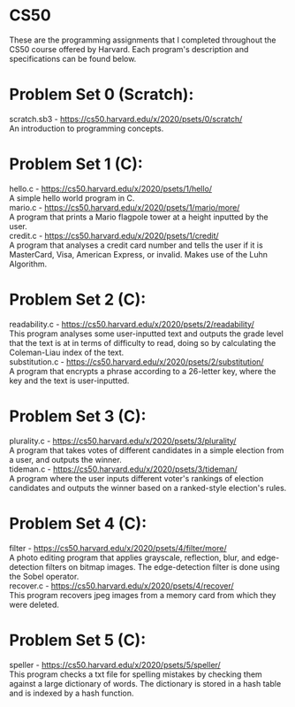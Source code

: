 # CS50
These are the programming assignments that I completed throughout the CS50 course offered by Harvard. Each program's description and specifications can be found below.

# Problem Set 0 (Scratch):
scratch.sb3 - https://cs50.harvard.edu/x/2020/psets/0/scratch/<br />
An introduction to programming concepts.<br />

# Problem Set 1 (C):
hello.c - https://cs50.harvard.edu/x/2020/psets/1/hello/<br />
A simple hello world program in C.<br />
mario.c - https://cs50.harvard.edu/x/2020/psets/1/mario/more/<br />
A program that prints a Mario flagpole tower at a height inputted by the user.<br />
credit.c - https://cs50.harvard.edu/x/2020/psets/1/credit/<br />
A program that analyses a credit card number and tells the user if it is MasterCard, Visa, American Express, or invalid. Makes use of the Luhn Algorithm.<br />

# Problem Set 2 (C):
readability.c - https://cs50.harvard.edu/x/2020/psets/2/readability/<br />
This program analyses some user-inputted text and outputs the grade level that the text is at in terms of difficulty to read, doing so by calculating the Coleman-Liau index of the text.<br />
substitution.c - https://cs50.harvard.edu/x/2020/psets/2/substitution/<br />
A program that encrypts a phrase according to a 26-letter key, where the key and the text is user-inputted.<br />

# Problem Set 3 (C):
plurality.c - https://cs50.harvard.edu/x/2020/psets/3/plurality/<br />
A program that takes votes of different candidates in a simple election from a user, and outputs the winner.<br />
tideman.c - https://cs50.harvard.edu/x/2020/psets/3/tideman/<br />
A program where the user inputs different voter's rankings of election candidates and outputs the winner based on a ranked-style election's rules.<br />

# Problem Set 4 (C):
filter - https://cs50.harvard.edu/x/2020/psets/4/filter/more/<br />
A photo editing program that applies grayscale, reflection, blur, and edge-detection filters on bitmap images. The edge-detection filter is done using the Sobel operator. <br />
recover.c - https://cs50.harvard.edu/x/2020/psets/4/recover/<br />
This program recovers jpeg images from a memory card from which they were deleted.

# Problem Set 5 (C):
speller - https://cs50.harvard.edu/x/2020/psets/5/speller/<br />
This program checks a txt file for spelling mistakes by checking them against a large dictionary of words. The dictionary is stored in a hash table and is indexed by a hash function.<br />
